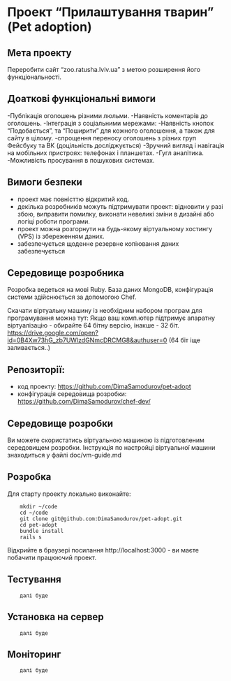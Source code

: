# Проект “Прилаштування тварин”  (Pet adoption)

## Мета проекту

Переробити сайт “zoo.ratusha.lviv.ua” з метою розширення його функціональності.

## Доаткові функціональні вимоги

-Публікація оголошень різними люльми.
-Наявність коментарів до оголошень.
-Інтеграція з соціальними мережами:
-Наявність кнопок “Подобається”, та “Поширити” для кожного оголошення, а також для сайту в цілому.
-спрощення переносу оголошень з різних груп Фейсбуку та ВК (доцільність досліджується)
-Зручний вигляд і навігація на мобільних пристроях: телефонах і планшетах.
-Гугл аналітика.
-Можливість просування в пошукових системах.

## Вимоги безпеки
- проект має повністтю відкритий код.
- декілька розробників можуть підтримувати проект: відновити у разі збою, виправити помилку, виконати невеликі зміни в дизайні або логіці роботи програми.
- проект можна розгорнути на будь-якому віртуальному хостингу (VPS) із збереженням даних.
- забезпечується щоденне резервне копіювання даних
  забезпечується

## Середовище розробника

Розробка ведеться на мові Ruby. База даних MongoDB, конфігурація системи здійснюється за допомогою Chef.

Скачати віртуальну машину із необхідним набором програм для програмування можна тут:
Якщо ваш комп.ютер підтримує апаратну віртуалізацію - обирайте 64 бітну версію, інакше - 32 біт.
https://drive.google.com/open?id=0B4Xw73hG_zb7UWlzdGNmcDRCMG8&authuser=0
(64 біт іще заливається..)

## Репозиторії:
- код проекту: https://github.com/DimaSamodurov/pet-adopt
- конфігурація середовища розробки: https://github.com/DimaSamodurov/chef-dev/

## Cередовище розробки

Ви можете скористатись віртуальною машиною із підготовленим середовищем розробки.
Iнструкція по настройці віртуальної машини знаходиться у файлі doc/vm-guide.md

## Розробка

Для старту проекту локально виконайте:

        mkdir ~/code
        cd ~/code
        git clone git@github.com:DimaSamodurov/pet-adopt.git
        cd pet-adopt
        bundle install
        rails s

Відкрийте в браузері посилання http://localhost:3000 - ви маєте побачити працюючий проект.

## Тестування

        далі буде

## Установка на сервер

        далі буде

## Моніторинг

        далі буде